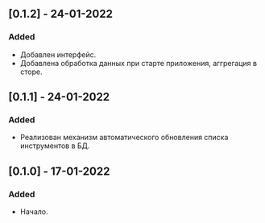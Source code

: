 ## [0.1.2] - 24-01-2022

### Added

- Добавлен интерфейс.
- Добавлена обработка данных при старте приложения, аггрегация в сторе.

## [0.1.1] - 24-01-2022

### Added

- Реализован механизм автоматического обновления списка инструментов в БД.

## [0.1.0] - 17-01-2022

### Added

- Начало.
